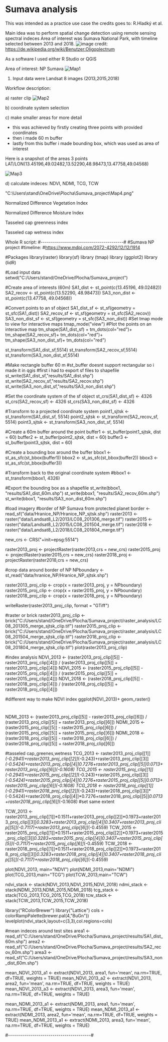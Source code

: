 # Sumava analysis

This was intended as a practice use case the credits goes to: R.Hladký et al.

Main idea was to perform spatial change detection using remote sensing spectral indeces
Area of interest was Sumava National Park, with timeline selected between 2013 and 2018.
![image](https://github.com/StanislavHerber/Sumava_analysis/assets/134272440/e471573b-4b4c-4115-afed-37a6b3ecf7ca)
credit: https://de.wikipedia.org/wiki/Benutzer:Oligoplectrum

As a software I used either R Studio or QGIS

Area of interest: NP Sumava
![Map1](https://github.com/StanislavHerber/Sumava_analysis/assets/134272440/4babf9cc-e6e2-427d-80ec-e796c81d0efb)

1) Input data were Landsat 8 images (2013,2015,2018)

Workflow description:

a) raster clip
![Map2](https://github.com/StanislavHerber/Sumava_analysis/assets/134272440/d1326ff4-ec06-44df-bd52-17ca342836e6)


b) coordinate system selection

c) make smaller areas for more detail
- this was achieved by firstly creating three points with provided coordinates
- then i made 60 m buffer
- lastly from this buffer i made bounding box, which was used as area of interest

Here is a snapshot of the areas
3 points LAT/LON(13.45196,49.02482,13.52290,48.98473,13.47758,49.04568)

![Map3](https://github.com/StanislavHerber/Sumava_analysis/assets/134272440/881b87cb-8d08-4822-b26e-a3c0a2d359b4)


d) calculate indeces: NDVI, NDMI, TCG, TCW

"C:\Users\stand\OneDrive\Plocha\Sumava_project\Map4.png"

Normalized Difference Vegetation Index 

Normalized Difference Moisture Index

Tasseled cap greenness index

Tasseled cap wetness index




Whole R script:
#-----------------------------------------#
#Sumava NP project
#timeline: 
#https://www.mdpi.com/2072-4292/12/12/1914

#Packages
library(raster)
library(sf)
library (tmap)
library (ggplot2)
library (lidR)

#Load input data
setwd("C:/Users/stand/OneDrive/Plocha/Sumava_project")

#Create area of interests (60m)
SA1_dist <- st_point(c(13.45196, 49.02482))
SA2_recov <- st_point(c(13.52290, 48.98473))
SA3_non_dist <- st_point(c(13.47758, 49.04568))

#Convert points to an sf object
SA1_dist_sf <- st_sf(geometry = st_sfc(SA1_dist))
SA2_recov_sf <- st_sf(geometry = st_sfc(SA2_recov))
SA3_non_dist_sf <- st_sf(geometry = st_sfc(SA3_non_dist))
#Set tmap mode to view for interactive maps
tmap_mode("view")
#Plot the points on an interactive map
tm_shape(SA1_dist_sf) +
  tm_dots(col="red")+
  tm_shape(SA2_recov_sf)+
  tm_dots(col="red")+
  tm_shape(SA3_non_dist_sf)+
  tm_dots(col="red")

st_transform(SA1_dist_sf,5514)
st_transform(SA2_recov_sf,5514)
st_transform(SA3_non_dist_sf,5514)

#Make rectangle buffer 60 m
#st_buffer doesnt support rectangular so i made it in qgis
#first i had to export sf files to shapefile
st_write(SA1_dist_sf,"results/SA1_dist.shp")
st_write(SA2_recov_sf,"results/SA2_recov.shp")
st_write(SA3_non_dist_sf,"results/SA3_non_dist.shp")

#Set the coordinate system of the sf object
st_crs(SA1_dist_sf) <- 4326
st_crs(SA2_recov_sf) <- 4326
st_crs(SA3_non_dist_sf) <- 4326

#Transform to a projected coordinate system
point1_sjtsk <- st_transform(SA1_dist_sf, 5514)
point2_sjtsk <- st_transform(SA2_recov_sf, 5514)
point3_sjtsk <- st_transform(SA3_non_dist_sf, 5514)

#Create a 60m buffer around the point
buffer1 <- st_buffer(point1_sjtsk, dist = 60)
buffer2 <- st_buffer(point2_sjtsk, dist = 60)
buffer3 <- st_buffer(point3_sjtsk, dist = 60)

#Create a bounding box around the buffer
bbox1 <- st_as_sfc(st_bbox(buffer1))
bbox2 <- st_as_sfc(st_bbox(buffer2))
bbox3 <- st_as_sfc(st_bbox(buffer3))

#Transform back to the original coordinate system
#bbox1 <- st_transform(bbox1, 4326)

#Export the bounding box as a shapefile
st_write(bbox1, "results/SA1_dist_60m.shp")
st_write(bbox1, "results/SA2_recov_60m.shp")
st_write(bbox1, "results/SA3_non_dist_60m.shp")

#load imagery 
#border of NP Sumava from protected planet
border <- read_sf("data/Hranice_NP/Hranice_NP_sjtsk.shp")
raster2013 <- raster("data/Landsat8_L2/2013/LC08_201306_merge.tif")
raster2015 <- raster("data/Landsat8_L2/2015/LC08_201504_merge.tif")
raster2018 <- raster("data/Landsat8_L2/2018/LC08_201804_merge.tif")

new_crs <- CRS("+init=epsg:5514")

raster2013_proj <- projectRaster(raster2013,crs = new_crs)
raster2015_proj <- projectRaster(raster2015,crs = new_crs)
raster2018_proj <- projectRaster(raster2018,crs = new_crs)

#crop data around border of NP
NPboundary <- st_read("data/hranice_NP/Hranice_NP_sjtsk.shp")

raster2013_proj_clip <- crop(x = raster2013_proj, y = NPboundary)
raster2015_proj_clip <- crop(x = raster2015_proj, y = NPboundary)
raster2018_proj_clip <- crop(x = raster2018_proj, y = NPboundary)

writeRaster(raster2013_proj_clip, format = "GTiff")

#raster or brick
raster2013_proj_clip <- brick("C:/Users/stand/OneDrive/Plocha/Sumava_project/raster_analysis/LC08_201305_merge_sjtsk_clip.tif")
raster2015_proj_clip <- brick("C:/Users/stand/OneDrive/Plocha/Sumava_project/raster_analysis/LC08_201504_merge_sjtsk_clip.tif")
raster2018_proj_clip <- brick("C:/Users/stand/OneDrive/Plocha/Sumava_project/raster_analysis/LC08_201804_merge_sjtsk_clip.tif")
plot(raster2013_proj_clip)

#index analysis
NDVI_2013 <- (raster2013_proj_clip[[5]] - raster2013_proj_clip[[4]]) / (raster2013_proj_clip[[5]] + raster2013_proj_clip[[4]])
NDVI_2015 <- (raster2015_proj_clip[[5]] - raster2015_proj_clip[[4]]) / (raster2015_proj_clip[[5]] + raster2015_proj_clip[[4]])
NDVI_2018 <- (raster2018_proj_clip[[5]] - raster2018_proj_clip[[4]]) / (raster2018_proj_clip[[5]] + raster2018_proj_clip[[4]])

#different way to make NDVI index
ggplot(NDVI_2013)+
  geom_raster()
#
NDMI_2013 <- (raster2013_proj_clip[[5]] - raster2013_proj_clip[[6]]) / (raster2013_proj_clip[[5]] + raster2013_proj_clip[[6]])
NDMI_2015 <- (raster2015_proj_clip[[5]] - raster2015_proj_clip[[6]]) / (raster2015_proj_clip[[5]] + raster2015_proj_clip[[6]])
NDMI_2018 <- (raster2018_proj_clip[[5]] - raster2018_proj_clip[[6]]) / (raster2018_proj_clip[[5]] + raster2018_proj_clip[[6]])

#tasseled cap_greenes,wetness
TCG_2013 <- raster2013_proj_clip[[1]]*(-0.2941)+raster2013_proj_clip[[2]]*(-0.243)+raster2013_proj_clip[[3]]*(-0.5424)+raster2013_proj_clip[[4]]*0.7276+raster2013_proj_clip[[5]]*0.0713+raster2013_proj_clip[[6]]*(-0.1608)
TCG_2015 <- raster2015_proj_clip[[1]]*(-0.2941)+raster2015_proj_clip[[2]]*(-0.243)+raster2015_proj_clip[[3]]*(-0.5424)+raster2015_proj_clip[[4]]*0.7276+raster2015_proj_clip[[5]]*0.0713+raster2015_proj_clip[[6]]*(-0.1608)
TCG_2018 <- raster2018_proj_clip[[1]]*(-0.2941)+raster2018_proj_clip[[2]]*(-0.243)+raster2018_proj_clip[[3]]*(-0.5424)+raster2018_proj_clip[[4]]*0.7276+raster2018_proj_clip[[5]]*0.0713+raster2018_proj_clip[[6]]*(-0.1608)
#set same extent

TCW_2013 <- raster2013_proj_clip[[1]]*0.1511+raster2013_proj_clip[[2]]*0.1973+raster2013_proj_clip[[3]]*0.3283+raster2013_proj_clip[[4]]*0.3407+raster2013_proj_clip[[5]]*(-0.7117)+raster2013_proj_clip[[6]]*(-0.4559)
TCW_2015 <- raster2015_proj_clip[[1]]*0.1511+raster2015_proj_clip[[2]]*0.1973+raster2015_proj_clip[[3]]*0.3283+raster2015_proj_clip[[4]]*0.3407+raster2015_proj_clip[[5]]*(-0.7117)+raster2015_proj_clip[[6]]*(-0.4559)
TCW_2018 <- raster2018_proj_clip[[1]]*0.1511+raster2018_proj_clip[[2]]*0.1973+raster2018_proj_clip[[3]]*0.3283+raster2018_proj_clip[[4]]*0.3407+raster2018_proj_clip[[5]]*(-0.7117)+raster2018_proj_clip[[6]]*(-0.4559)


plot(NDVI_2013, main="NDVI")
plot(NDMI_2013,main="NDMI")
plot(TCG_2013,main="TCG")
plot(TCW_2013,main="TCW")

ndvi_stack <- stack(NDVI_2013,NDVI_2015,NDVI_2018)
ndmi_stack <- stack(NDMI_2013,NDMI_2015,NDMI_2018)
tcg_stack <- stack(TCG_2013,TCG_2015,TCG_2018)
tcw_stack <- stack(TCW_2013,TCW_2015,TCW_2018)

library("RColorBrewer")
library("Lattice")
cols = colorRampPalette(brewer.pal(4,"BuGn"))
levelplot(ndvi_stack,layout=c(3,3),col.regions=cols)
                    
#mean indeces around test sites
area1 <- read_sf("C:/Users/stand/OneDrive/Plocha/Sumava_project/results/SA1_dist_60m.shp")
area2 <- read_sf("C:/Users/stand/OneDrive/Plocha/Sumava_project/results/SA2_recov_60m.shp")
area3 <- read_sf("C:/Users/stand/OneDrive/Plocha/Sumava_project/results/SA3_non_dist_60m.shp")

mean_NDVI_2013_a1 <- extract(NDVI_2013, area1, fun='mean', na.rm=TRUE, df=TRUE, weights = TRUE)
mean_NDVI_2013_a2 <- extract(NDVI_2013, area2, fun='mean', na.rm=TRUE, df=TRUE, weights = TRUE)
mean_NDVI_2013_a3 <- extract(NDVI_2013, area3, fun='mean', na.rm=TRUE, df=TRUE, weights = TRUE)

mean_NDMI_2013_a1 <- extract(NDMI_2013, area1, fun='mean', na.rm=TRUE, df=TRUE, weights = TRUE)
mean_NDMI_2013_a1 <- extract(NDMI_2013, area2, fun='mean', na.rm=TRUE, df=TRUE, weights = TRUE)
mean_NDMI_2013_a1 <- extract(NDMI_2013, area3, fun='mean', na.rm=TRUE, df=TRUE, weights = TRUE)

#-----------------------------------------#
